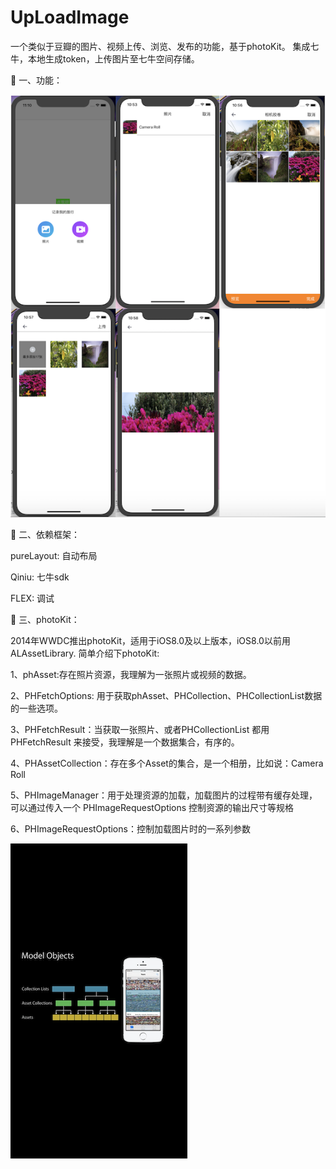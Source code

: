 # UpLoadImage
一个类似于豆瓣的图片、视频上传、浏览、发布的功能，基于photoKit。
集成七牛，本地生成token，上传图片至七牛空间存储。

🐤 一、功能：

![image](https://github.com/base0225/images/blob/master/uploadImage.png)



🐤 二、依赖框架：

pureLayout: 自动布局

Qiniu: 七牛sdk

FLEX: 调试


🐤 三、photoKit：

2014年WWDC推出photoKit，适用于iOS8.0及以上版本，iOS8.0以前用ALAssetLibrary.
简单介绍下photoKit:

1、phAsset:存在照片资源，我理解为一张照片或视频的数据。

2、PHFetchOptions: 用于获取phAsset、PHCollection、PHCollectionList数据的一些选项。

3、PHFetchResult：当获取一张照片、或者PHCollectionList 都用PHFetchResult 来接受，我理解是一个数据集合，有序的。

4、PHAssetCollection：存在多个Asset的集合，是一个相册，比如说：Camera Roll

5、PHImageManager：用于处理资源的加载，加载图片的过程带有缓存处理，可以通过传入一个 PHImageRequestOptions 控制资源的输出尺寸等规格

6、PHImageRequestOptions：控制加载图片时的一系列参数

![image](https://github.com/base0225/images/blob/master/asset.png)





